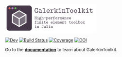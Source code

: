 
<img src="https://raw.githubusercontent.com/GalerkinToolkit/GalerkinToolkit.jl/refs/heads/docs/docs/src/assets/logo-with-long-name.png" width="300" title="GalerkinToolkit" alt="GalerkinToolkit"/>


[![Dev](https://img.shields.io/badge/docs-dev-blue.svg)](https://GalerkinToolkit.github.io/GalerkinToolkit.jl/dev/)
[![Build Status](https://github.com/GalerkinToolkit/GalerkinToolkit.jl/actions/workflows/CI.yml/badge.svg?branch=main)](https://github.com/GalerkinToolkit/GalerkinToolkit.jl/actions/workflows/CI.yml?query=branch%3Amain)
[![Coverage](https://codecov.io/gh/GalerkinToolkit/GalerkinToolkit.jl/branch/main/graph/badge.svg)](https://codecov.io/gh/GalerkinToolkit/GalerkinToolkit.jl)
[![DOI](https://zenodo.org/badge/497260571.svg)](https://doi.org/10.5281/zenodo.13938389)

Go to the [**documentation**](https://GalerkinToolkit.github.io/GalerkinToolkit.jl/dev/) to learn about GalerkinToolkit.
